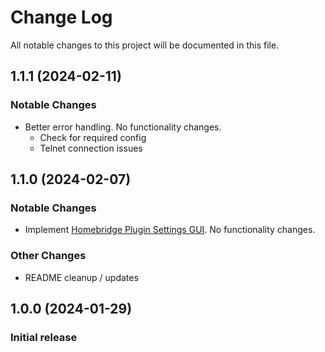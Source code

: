 
# Change Log

All notable changes to this project will be documented in this file.

## 1.1.1 (2024-02-11)

### Notable Changes

* Better error handling. No functionality changes.
  * Check for required config
  * Telnet connection issues

## 1.1.0 (2024-02-07)

### Notable Changes

* Implement [Homebridge Plugin Settings GUI](https://developers.homebridge.io/#/config-schema). No functionality changes.

### Other Changes

* README cleanup / updates

## 1.0.0 (2024-01-29)

### Initial release
